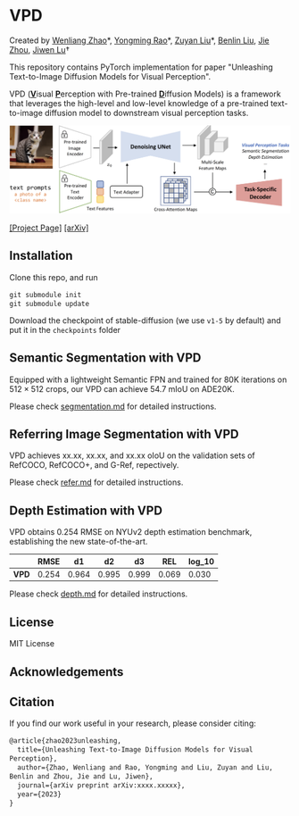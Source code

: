 # VPD
Created by [Wenliang Zhao](https://wl-zhao.github.io/)\*, [Yongming Rao](https://raoyongming.github.io/)\*,  [Zuyan Liu](https://scholar.google.com/citations?user=7npgHqAAAAAJ&hl=en)\*, [Benlin Liu](https://liubl1217.github.io), [Jie Zhou](https://scholar.google.com/citations?user=6a79aPwAAAAJ&hl=en&authuser=1), [Jiwen Lu](https://scholar.google.com/citations?user=TN8uDQoAAAAJ&hl=en&authuser=1)†

This repository contains PyTorch implementation for paper "Unleashing Text-to-Image Diffusion Models for Visual Perception". 

VPD (<ins>**V**</ins>isual <ins>**P**</ins>erception with Pre-trained <ins>**D**</ins>iffusion Models) is a framework that leverages the high-level and low-level knowledge of a pre-trained text-to-image diffusion model to downstream visual perception tasks.

![intro](figs/intro.png)

[[Project Page]](https://vpd.ivg-research.xyz) [[arXiv]](https://arxiv.org/abs/xxxx.xxxxx)


## Installation
Clone this repo, and run
```
git submodule init
git submodule update
```
Download the checkpoint of stable-diffusion (we use `v1-5` by default) and put it in the `checkpoints` folder

## Semantic Segmentation with VPD
Equipped with a lightweight Semantic FPN and trained for 80K iterations on $512\times512$ crops, our VPD can achieve 54.7 mIoU on ADE20K.

Please check [segmentation.md](./segmentation/README.md) for detailed instructions.

## Referring Image Segmentation with VPD
VPD achieves xx.xx, xx.xx, and xx.xx oIoU on the validation sets of RefCOCO, RefCOCO+, and G-Ref, repectively.

Please check [refer.md](./refer/README.md) for detailed instructions.

## Depth Estimation with VPD
VPD obtains 0.254 RMSE on NYUv2 depth estimation benchmark, establishing the new state-of-the-art.

|  | RMSE | d1 | d2 | d3 | REL  | log_10 |
|-------------------|-------|-------|--------|--------|--------|-------|
| **VPD** | 0.254 | 0.964 | 0.995 | 0.999 | 0.069 | 0.030 |

Please check [depth.md](./depth/README.md) for detailed instructions.

## License
MIT License

## Acknowledgements

## Citation
If you find our work useful in your research, please consider citing:
```
@article{zhao2023unleashing,
  title={Unleashing Text-to-Image Diffusion Models for Visual Perception},
  author={Zhao, Wenliang and Rao, Yongming and Liu, Zuyan and Liu, Benlin and Zhou, Jie and Lu, Jiwen},
  journal={arXiv preprint arXiv:xxxx.xxxxx},
  year={2023}
}
```